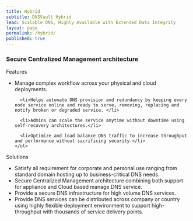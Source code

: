 ```yaml
---
title: Hybrid
subtitle: DNSVault Hybrid
lead: Scalable DNS, Highly Available with Extended Data Integrity
layout: page
permalink: /hybrid/
published: true
---
```


<h3 class="text-center"> Secure Centralized Management architecture </h3>

<div class="card mb-4">
  <div class="card-body">
    <p class="lead">Features</p>
    <ul>
      <li>Manage complex workflow across your physical and cloud deployments.</li>

      <li>Helps automate DNS provision and redundancy by keeping every node service online and ready to serve, removing, replacing and notify broken or degraded service. </li>

      <li>Admins can scale the service anytime without downtime using self-recovery architectures.</li>

      <li>Optimize and load balance DNS traffic to increase throughput and performance without sacrificing security.</li>
    </ul>
  </div>
</div>

<div class="card mb-4">
  <div class="card-body">
    <p class="lead">Solutions</p>
    <ul>
      <li>Satisfy all requirement for corporate and personal use ranging from standard domain hosting up to business-critical DNS needs.</li>
      <li>Secure Centralized Management architecture combining both support for appliance and Cloud based manage DNS service.</li>
      <li>Provide a secure DNS infrastructure for high volume DNS services.</li>
      <li>Provide DNS services can be distributed across company or country using highly flexible deployment environment to support high-throughput with thousands of service delivery points.</li>
    </ul>
  </div>
</div>